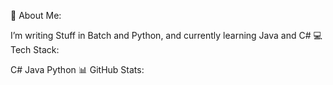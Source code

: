 💫 About Me:

I’m writing Stuff in Batch and Python, and currently learning Java and C#
💻 Tech Stack:

C# Java Python
📊 GitHub Stats:






